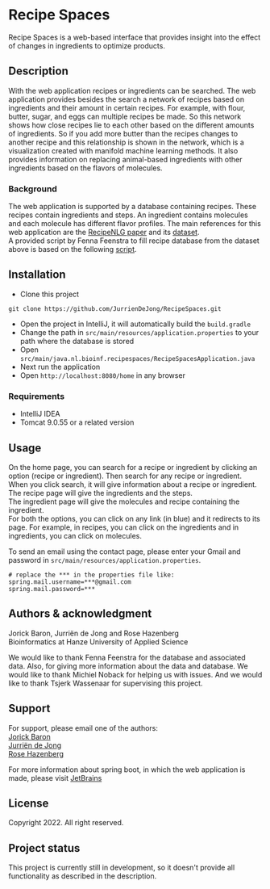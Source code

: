 # Recipe Spaces
Recipe Spaces is a web-based interface that provides insight into the effect of changes in ingredients to optimize products.

## Description
With the web application recipes or ingredients can be searched.
The web application provides besides the search a network of recipes based on ingredients and their amount in certain recipes.
For example, with flour, butter, sugar, and eggs can multiple recipes be made. So this network shows how close recipes lie to each other based on the different amounts of ingredients.
So if you add more butter than the recipes changes to another recipe and this relationship is shown in the network, which is a visualization created with manifold machine learning methods.
It also provides information on replacing animal-based ingredients with other ingredients based on the flavors of molecules.

### Background
The web application is supported by a database containing recipes. These recipes contain ingredients and steps. An ingredient contains molecules and each molecule has different flavor profiles.
The main references for this web application are the [RecipeNLG paper](https://aclanthology.org/2020.inlg-1.4.pdf) and its [dataset](https://recipenlg.cs.put.poznan.pl/#read).  
A provided script by Fenna Feenstra to fill recipe database from the dataset above is based on the following [script](https://github.com/BehzadBarati/Ingredient-Maps/blob/main/Food_Recipes_RecipeNLG.ipynb).

## Installation
* Clone this project 
```{}
git clone https://github.com/JurrienDeJong/RecipeSpaces.git
```
* Open the project in IntelliJ, it will automatically build the `build.gradle`
* Change the path in `src/main/resources/application.properties` to your path where the database is stored
* Open `src/main/java.nl.bioinf.recipespaces/RecipeSpacesApplication.java`
* Next run the application
* Open `http://localhost:8080/home` in any browser

### Requirements
* IntelliJ IDEA
* Tomcat 9.0.55 or a related version

## Usage
On the home page, you can search for a recipe or ingredient by clicking an option (recipe or ingredient). Then search for any recipe or ingredient.
When you click search, it will give information about a recipe or ingredient.
The recipe page will give the ingredients and the steps.  
The ingredient page will give the molecules and recipe containing the ingredient.  
For both the options, you can click on any link (in blue) and it redirects to its page. For example, in recipes, you can click on the ingredients and in ingredients, you can click on molecules.

To send an email using the contact page, please enter your Gmail and password in `src/main/resources/application.properties`.
```{}
# replace the *** in the properties file like:
spring.mail.username=***@gmail.com
spring.mail.password=***
```

## Authors & acknowledgment
Jorick Baron, Jurriën de Jong and Rose Hazenberg  
Bioinformatics at Hanze University of Applied Science

We would like to thank Fenna Feenstra for the database and associated data. Also, for giving more information about the data and database.
We would like to thank Michiel Noback for helping us with issues. And we would like to thank Tsjerk Wassenaar for supervising this project.

## Support
For support, please email one of the authors:  
[Jorick Baron](j.baron@st.hanze.nl)   
[Jurriën de Jong](ju.de.jong@st.hanze.nl)    
[Rose Hazenberg](c.r.hazenberg@st.hanze.nl)

For more information about spring boot, in which the web application is made, please visit [JetBrains](https://www.jetbrains.com/help/idea/spring-boot.html#spring-boot-endpoints)

## License
Copyright 2022. All right reserved.  

## Project status
This project is currently still in development, so it doesn't provide all functionality as described in the description.